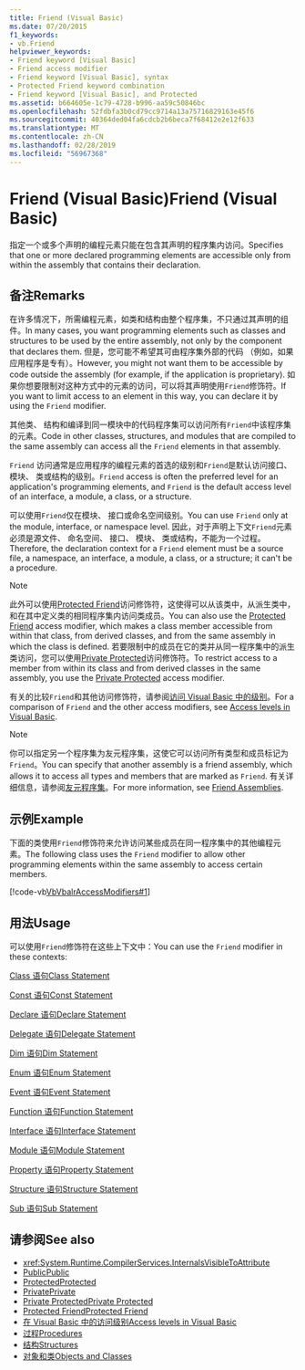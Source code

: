 ```yaml
---
title: Friend (Visual Basic)
ms.date: 07/20/2015
f1_keywords:
- vb.Friend
helpviewer_keywords:
- Friend keyword [Visual Basic]
- Friend access modifier
- Friend keyword [Visual Basic], syntax
- Protected Friend keyword combination
- Friend keyword [Visual Basic], and Protected
ms.assetid: b664605e-1c79-4728-b996-aa59c50846bc
ms.openlocfilehash: 52fdbfa3b0cd79cc9714a13a75716829163e45f6
ms.sourcegitcommit: 40364ded04fa6cdcb2b6beca7f68412e2e12f633
ms.translationtype: MT
ms.contentlocale: zh-CN
ms.lasthandoff: 02/28/2019
ms.locfileid: "56967368"
---
```

# <a name="friend-visual-basic"></a><span data-ttu-id="5a017-102">Friend (Visual Basic)</span><span class="sxs-lookup"><span data-stu-id="5a017-102">Friend (Visual Basic)</span></span>
<span data-ttu-id="5a017-103">指定一个或多个声明的编程元素只能在包含其声明的程序集内访问。</span><span class="sxs-lookup"><span data-stu-id="5a017-103">Specifies that one or more declared programming elements are accessible only from within the assembly that contains their declaration.</span></span>  
  
## <a name="remarks"></a><span data-ttu-id="5a017-104">备注</span><span class="sxs-lookup"><span data-stu-id="5a017-104">Remarks</span></span>  
 <span data-ttu-id="5a017-105">在许多情况下，所需编程元素，如类和结构由整个程序集，不只通过其声明的组件。</span><span class="sxs-lookup"><span data-stu-id="5a017-105">In many cases, you want programming elements such as classes and structures to be used by the entire assembly, not only by the component that declares them.</span></span> <span data-ttu-id="5a017-106">但是，您可能不希望其可由程序集外部的代码 （例如，如果应用程序是专有）。</span><span class="sxs-lookup"><span data-stu-id="5a017-106">However, you might not want them to be accessible by code outside the assembly (for example, if the application is proprietary).</span></span> <span data-ttu-id="5a017-107">如果你想要限制对这种方式中的元素的访问，可以将其声明使用`Friend`修饰符。</span><span class="sxs-lookup"><span data-stu-id="5a017-107">If you want to limit access to an element in this way, you can declare it by using the `Friend` modifier.</span></span>  
  
 <span data-ttu-id="5a017-108">其他类、 结构和编译到同一模块中的代码程序集可以访问所有`Friend`中该程序集的元素。</span><span class="sxs-lookup"><span data-stu-id="5a017-108">Code in other classes, structures, and modules that are compiled to the same assembly can access all the `Friend` elements in that assembly.</span></span>  
  
 <span data-ttu-id="5a017-109">`Friend` 访问通常是应用程序的编程元素的首选的级别和`Friend`是默认访问接口、 模块、 类或结构的级别。</span><span class="sxs-lookup"><span data-stu-id="5a017-109">`Friend` access is often the preferred level for an application's programming elements, and `Friend` is the default access level of an interface, a module, a class, or a structure.</span></span>  
  
 <span data-ttu-id="5a017-110">可以使用`Friend`仅在模块、 接口或命名空间级别。</span><span class="sxs-lookup"><span data-stu-id="5a017-110">You can use `Friend` only at the module, interface, or namespace level.</span></span> <span data-ttu-id="5a017-111">因此，对于声明上下文`Friend`元素必须是源文件、 命名空间、 接口、 模块、 类或结构，不能为一个过程。</span><span class="sxs-lookup"><span data-stu-id="5a017-111">Therefore, the declaration context for a `Friend` element must be a source file, a namespace, an interface, a module, a class, or a structure; it can't be a procedure.</span></span>  

> [!NOTE]
> <span data-ttu-id="5a017-112">此外可以使用[Protected Friend](protected-friend.md)访问修饰符，这使得可以从该类中，从派生类中，和在其中定义类的相同程序集内访问类成员。</span><span class="sxs-lookup"><span data-stu-id="5a017-112">You can also use the [Protected Friend](protected-friend.md) access modifier, which makes a class member accessible from within that class, from derived classes, and from the same assembly in which the class is defined.</span></span> <span data-ttu-id="5a017-113">若要限制中的成员在它的类并从同一程序集中的派生类访问，您可以使用[Private Protected](private-protected.md)访问修饰符。</span><span class="sxs-lookup"><span data-stu-id="5a017-113">To restrict access to a member from within its class and from derived classes in the same assembly, you use the [Private Protected](private-protected.md) access modifier.</span></span>

 <span data-ttu-id="5a017-114">有关的比较`Friend`和其他访问修饰符，请参阅[访问 Visual Basic 中的级别](../../../visual-basic/programming-guide/language-features/declared-elements/access-levels.md)。</span><span class="sxs-lookup"><span data-stu-id="5a017-114">For a comparison of `Friend` and the other access modifiers, see [Access levels in Visual Basic](../../../visual-basic/programming-guide/language-features/declared-elements/access-levels.md).</span></span>  
  
> [!NOTE]
>  <span data-ttu-id="5a017-115">你可以指定另一个程序集为友元程序集，这使它可以访问所有类型和成员标记为`Friend`。</span><span class="sxs-lookup"><span data-stu-id="5a017-115">You can specify that another assembly is a friend assembly, which allows it to access all types and members that are marked as `Friend`.</span></span> <span data-ttu-id="5a017-116">有关详细信息，请参阅[友元程序集](../../programming-guide/concepts/assemblies-gac/friend-assemblies.md)。</span><span class="sxs-lookup"><span data-stu-id="5a017-116">For more information, see [Friend Assemblies](../../programming-guide/concepts/assemblies-gac/friend-assemblies.md).</span></span>  
  
## <a name="example"></a><span data-ttu-id="5a017-117">示例</span><span class="sxs-lookup"><span data-stu-id="5a017-117">Example</span></span>  
 <span data-ttu-id="5a017-118">下面的类使用`Friend`修饰符来允许访问某些成员在同一程序集中的其他编程元素。</span><span class="sxs-lookup"><span data-stu-id="5a017-118">The following class uses the `Friend` modifier to allow other programming elements within the same assembly to access certain members.</span></span>  
  
 [!code-vb[VbVbalrAccessModifiers#1](~/samples/snippets/visualbasic/VS_Snippets_VBCSharp/vbvbalraccessmodifiers/vb/class1.vb#1)]  
  
## <a name="usage"></a><span data-ttu-id="5a017-119">用法</span><span class="sxs-lookup"><span data-stu-id="5a017-119">Usage</span></span>  
 <span data-ttu-id="5a017-120">可以使用`Friend`修饰符在这些上下文中：</span><span class="sxs-lookup"><span data-stu-id="5a017-120">You can use the `Friend` modifier in these contexts:</span></span>  
  
 [<span data-ttu-id="5a017-121">Class 语句</span><span class="sxs-lookup"><span data-stu-id="5a017-121">Class Statement</span></span>](../../../visual-basic/language-reference/statements/class-statement.md)  
  
 [<span data-ttu-id="5a017-122">Const 语句</span><span class="sxs-lookup"><span data-stu-id="5a017-122">Const Statement</span></span>](../../../visual-basic/language-reference/statements/const-statement.md)  
  
 [<span data-ttu-id="5a017-123">Declare 语句</span><span class="sxs-lookup"><span data-stu-id="5a017-123">Declare Statement</span></span>](../../../visual-basic/language-reference/statements/declare-statement.md)  
  
 [<span data-ttu-id="5a017-124">Delegate 语句</span><span class="sxs-lookup"><span data-stu-id="5a017-124">Delegate Statement</span></span>](../../../visual-basic/language-reference/statements/delegate-statement.md)  
  
 [<span data-ttu-id="5a017-125">Dim 语句</span><span class="sxs-lookup"><span data-stu-id="5a017-125">Dim Statement</span></span>](../../../visual-basic/language-reference/statements/dim-statement.md)  
  
 [<span data-ttu-id="5a017-126">Enum 语句</span><span class="sxs-lookup"><span data-stu-id="5a017-126">Enum Statement</span></span>](../../../visual-basic/language-reference/statements/enum-statement.md)  
  
 [<span data-ttu-id="5a017-127">Event 语句</span><span class="sxs-lookup"><span data-stu-id="5a017-127">Event Statement</span></span>](../../../visual-basic/language-reference/statements/event-statement.md)  
  
 [<span data-ttu-id="5a017-128">Function 语句</span><span class="sxs-lookup"><span data-stu-id="5a017-128">Function Statement</span></span>](../../../visual-basic/language-reference/statements/function-statement.md)  
  
 [<span data-ttu-id="5a017-129">Interface 语句</span><span class="sxs-lookup"><span data-stu-id="5a017-129">Interface Statement</span></span>](../../../visual-basic/language-reference/statements/interface-statement.md)  
  
 [<span data-ttu-id="5a017-130">Module 语句</span><span class="sxs-lookup"><span data-stu-id="5a017-130">Module Statement</span></span>](../../../visual-basic/language-reference/statements/module-statement.md)  
  
 [<span data-ttu-id="5a017-131">Property 语句</span><span class="sxs-lookup"><span data-stu-id="5a017-131">Property Statement</span></span>](../../../visual-basic/language-reference/statements/property-statement.md)  
  
 [<span data-ttu-id="5a017-132">Structure 语句</span><span class="sxs-lookup"><span data-stu-id="5a017-132">Structure Statement</span></span>](../../../visual-basic/language-reference/statements/structure-statement.md)  
  
 [<span data-ttu-id="5a017-133">Sub 语句</span><span class="sxs-lookup"><span data-stu-id="5a017-133">Sub Statement</span></span>](../../../visual-basic/language-reference/statements/sub-statement.md)  
  
## <a name="see-also"></a><span data-ttu-id="5a017-134">请参阅</span><span class="sxs-lookup"><span data-stu-id="5a017-134">See also</span></span>
- <xref:System.Runtime.CompilerServices.InternalsVisibleToAttribute>
- [<span data-ttu-id="5a017-135">Public</span><span class="sxs-lookup"><span data-stu-id="5a017-135">Public</span></span>](../../../visual-basic/language-reference/modifiers/public.md)
- [<span data-ttu-id="5a017-136">Protected</span><span class="sxs-lookup"><span data-stu-id="5a017-136">Protected</span></span>](../../../visual-basic/language-reference/modifiers/protected.md)
- [<span data-ttu-id="5a017-137">Private</span><span class="sxs-lookup"><span data-stu-id="5a017-137">Private</span></span>](../../../visual-basic/language-reference/modifiers/private.md)
- [<span data-ttu-id="5a017-138">Private Protected</span><span class="sxs-lookup"><span data-stu-id="5a017-138">Private Protected</span></span>](./private-protected.md)
- [<span data-ttu-id="5a017-139">Protected Friend</span><span class="sxs-lookup"><span data-stu-id="5a017-139">Protected Friend</span></span>](./protected-friend.md)
- [<span data-ttu-id="5a017-140">在 Visual Basic 中的访问级别</span><span class="sxs-lookup"><span data-stu-id="5a017-140">Access levels in Visual Basic</span></span>](../../../visual-basic/programming-guide/language-features/declared-elements/access-levels.md)
- [<span data-ttu-id="5a017-141">过程</span><span class="sxs-lookup"><span data-stu-id="5a017-141">Procedures</span></span>](../../../visual-basic/programming-guide/language-features/procedures/index.md)
- [<span data-ttu-id="5a017-142">结构</span><span class="sxs-lookup"><span data-stu-id="5a017-142">Structures</span></span>](../../../visual-basic/programming-guide/language-features/data-types/structures.md)
- [<span data-ttu-id="5a017-143">对象和类</span><span class="sxs-lookup"><span data-stu-id="5a017-143">Objects and Classes</span></span>](../../../visual-basic/programming-guide/language-features/objects-and-classes/index.md)
